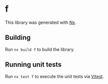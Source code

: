# f

This library was generated with [Nx](https://nx.dev).

## Building

Run `nx build f` to build the library.

## Running unit tests

Run `nx test f` to execute the unit tests via [Vitest](https://vitest.dev/).
